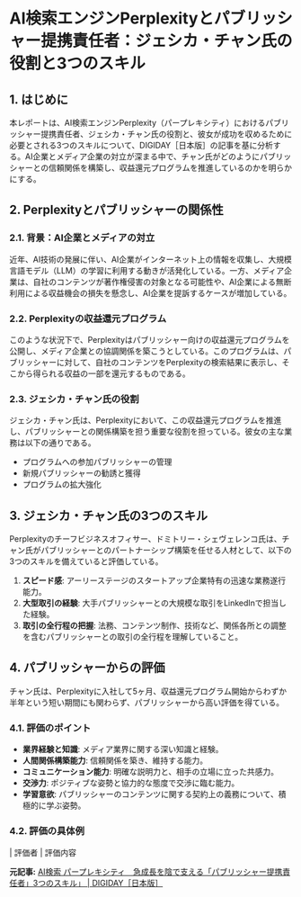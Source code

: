 # AI検索エンジンPerplexityとパブリッシャー提携責任者：ジェシカ・チャン氏の役割と3つのスキル

## 1. はじめに

本レポートは、AI検索エンジンPerplexity（パープレキシティ）におけるパブリッシャー提携責任者、ジェシカ・チャン氏の役割と、彼女が成功を収めるために必要とされる3つのスキルについて、DIGIDAY［日本版］の記事を基に分析する。AI企業とメディア企業の対立が深まる中で、チャン氏がどのようにパブリッシャーとの信頼関係を構築し、収益還元プログラムを推進しているのかを明らかにする。

## 2. Perplexityとパブリッシャーの関係性

### 2.1. 背景：AI企業とメディアの対立

近年、AI技術の発展に伴い、AI企業がインターネット上の情報を収集し、大規模言語モデル（LLM）の学習に利用する動きが活発化している。一方、メディア企業は、自社のコンテンツが著作権侵害の対象となる可能性や、AI企業による無断利用による収益機会の損失を懸念し、AI企業を提訴するケースが増加している。

### 2.2. Perplexityの収益還元プログラム

このような状況下で、Perplexityはパブリッシャー向けの収益還元プログラムを公開し、メディア企業との協調関係を築こうとしている。このプログラムは、パブリッシャーに対して、自社のコンテンツをPerplexityの検索結果に表示し、そこから得られる収益の一部を還元するものである。

### 2.3. ジェシカ・チャン氏の役割

ジェシカ・チャン氏は、Perplexityにおいて、この収益還元プログラムを推進し、パブリッシャーとの関係構築を担う重要な役割を担っている。彼女の主な業務は以下の通りである。

* プログラムへの参加パブリッシャーの管理
* 新規パブリッシャーの勧誘と獲得
* プログラムの拡大強化

## 3. ジェシカ・チャン氏の3つのスキル

Perplexityのチーフビジネスオフィサー、ドミトリー・シェヴェレンコ氏は、チャン氏がパブリッシャーとのパートナーシップ構築を任せる人材として、以下の3つのスキルを備えていると評価している。

1. **スピード感**: アーリーステージのスタートアップ企業特有の迅速な業務遂行能力。
2. **大型取引の経験**: 大手パブリッシャーとの大規模な取引をLinkedInで担当した経験。
3. **取引の全行程の把握**: 法務、コンテンツ制作、技術など、関係各所との調整を含むパブリッシャーとの取引の全行程を理解していること。

## 4. パブリッシャーからの評価

チャン氏は、Perplexityに入社して5ヶ月、収益還元プログラム開始からわずか半年という短い期間にも関わらず、パブリッシャーから高い評価を得ている。

### 4.1. 評価のポイント

* **業界経験と知識**: メディア業界に関する深い知識と経験。
* **人間関係構築能力**: 信頼関係を築き、維持する能力。
* **コミュニケーション能力**: 明確な説明力と、相手の立場に立った共感力。
* **交渉力**: ポジティブな姿勢と協力的な態度で交渉に臨む能力。
* **学習意欲**: パブリッシャーのコンテンツに関する契約上の義務について、積極的に学ぶ姿勢。

### 4.2. 評価の具体例

| 評価者 | 評価内容 

**元記事:** [AI検索 パープレキシティ　急成長を陰で支える「パブリッシャー提携責任者」3つのスキル」 | DIGIDAY［日本版］](https://digiday.jp/digiday_plus/how-jessica-chan-perplexitys-one-person-team-tasked-with-building-relationships-with-publishers-gets-it-done/)